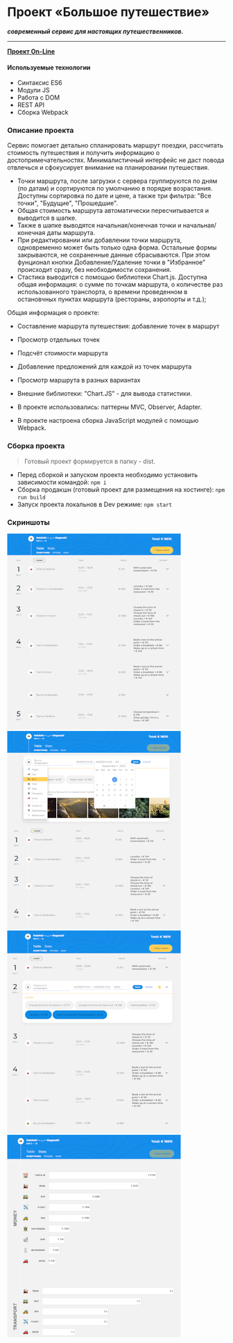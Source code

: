 # Проект «Большое путешествие»

**_современный сервис для настоящих путешественников._**

---

**[Проект On-Line](https://bigtrip.dendev.ru)**

#### Используемые технологии

- Синтаксис ES6
- Модули JS
- Работа с DOM
- REST API
- Сборка Webpack

### Описание проекта

Сервис помогает детально спланировать маршрут поездки, рассчитать стоимость путешествия и получить информацию о достопримечательностях. Минималистичный интерфейс не даст повода отвлечься и сфокусирует внимание на планировании путешествия.

- Точки маршрута, после загрузки с сервера группируются по дням (по датам) и сортируются по умолчанию в порядке возрастания. Доступны сортировка по дате и цене, а также три фильтра: "Все точки", "Будущие", "Прошедшие".
- Общая стоимость маршрута автоматически пересчитывается и выводится в шапке.
- Также в шапке выводятся начальная/конечная точки и начальная/конечная даты маршрута.
- При редактировании или добавлении точки маршрута, одновременно может быть только одна форма. Остальные формы закрываются, не сохраненные данные сбрасываются. При этом фунционал кнопки Добавление/Удаление точки в "Избранное" происходит сразу, без необходимости сохранения.
- Стастика выводится с помощью библиотеки Chart.js. Доступна общая информация: о сумме по точкам маршрута, о количестве раз использованного транспорта, о времени проведенном в остановчных пунктах маршрута (рестораны, аэропорты и т.д.);

Общая информация о проекте:

- Составление маршрута путешествия: добавление точек в маршрут
- Просмотр отдельных точек
- Подсчёт стоимости маршрута
- Добавление предложений для каждой из точек маршрута
- Просмотр маршрута в разных вариантах

- Внешние библиотеки: "Chart.JS" - для вывода статистики.
- В проекте использовались: паттерны MVC, Observer, Adapter.
- В проекте настроена сборка JavaScript модулей с помощью Webpack.

### Сборка проекта

> Готовый проект формируется в папку - dist.

- Перед сборкой и запуском проекта необходимо установить зависимости командой: `npm i`
- Сборка продакшн (готовый проект для размещения на хостинге): `npm run build`
- Запуск проекта локальнов в Dev режиме: `npm start`

### Скриншоты

![Скриншот Главная](/screenshots/bigtrip-1.jpg)
![Скриншот добавление точки](/screenshots/bigtrip-2.jpg)
![Скриншот редактирование точки](/screenshots/bigtrip-3.jpg)
![Скриншот статистика](/screenshots/bigtrip-4.jpg)
